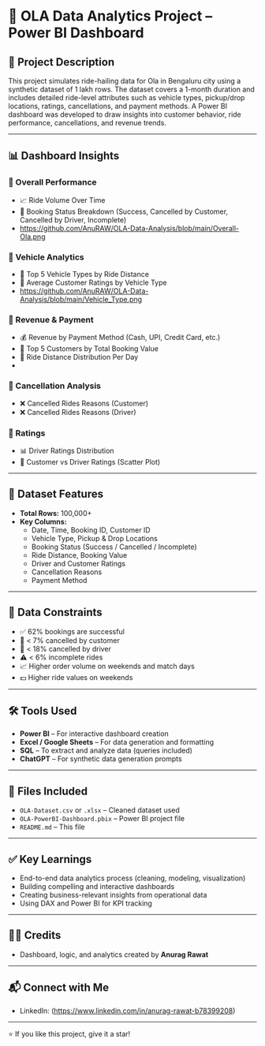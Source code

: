 # 🚖 OLA Data Analytics Project – Power BI Dashboard

## 📌 Project Description
This project simulates ride-hailing data for Ola in Bengaluru city using a synthetic dataset of 1 lakh rows. The dataset covers a 1-month duration and includes detailed ride-level attributes such as vehicle types, pickup/drop locations, ratings, cancellations, and payment methods. A Power BI dashboard was developed to draw insights into customer behavior, ride performance, cancellations, and revenue trends.

---

## 📊 Dashboard Insights

### 🔹 Overall Performance
- 📈 Ride Volume Over Time
- 🧾 Booking Status Breakdown (Success, Cancelled by Customer, Cancelled by Driver, Incomplete)
- https://github.com/AnuRAW/OLA-Data-Analysis/blob/main/Overall-Ola.png

### 🔹 Vehicle Analytics
- 🚗 Top 5 Vehicle Types by Ride Distance
- 🌟 Average Customer Ratings by Vehicle Type
- https://github.com/AnuRAW/OLA-Data-Analysis/blob/main/Vehicle_Type.png

### 🔹 Revenue & Payment
- 💰 Revenue by Payment Method (Cash, UPI, Credit Card, etc.)
- 🥇 Top 5 Customers by Total Booking Value
- 📅 Ride Distance Distribution Per Day
- 

### 🔹 Cancellation Analysis
- ❌ Cancelled Rides Reasons (Customer)
- ❌ Cancelled Rides Reasons (Driver)

### 🔹 Ratings
- 📊 Driver Ratings Distribution
- 🔁 Customer vs Driver Ratings (Scatter Plot)

---

## 📁 Dataset Features
- **Total Rows:** 100,000+
- **Key Columns:**
  - Date, Time, Booking ID, Customer ID
  - Vehicle Type, Pickup & Drop Locations
  - Booking Status (Success / Cancelled / Incomplete)
  - Ride Distance, Booking Value
  - Driver and Customer Ratings
  - Cancellation Reasons
  - Payment Method

---

## 📌 Data Constraints
- ✅ 62% bookings are successful
- 🚫 < 7% cancelled by customer
- 🚫 < 18% cancelled by driver
- ⚠️ < 6% incomplete rides
- 📈 Higher order volume on weekends and match days
- 💵 Higher ride values on weekends

---

## 🛠 Tools Used
- **Power BI** – For interactive dashboard creation
- **Excel / Google Sheets** – For data generation and formatting
- **SQL** – To extract and analyze data (queries included)
- **ChatGPT** – For synthetic data generation prompts

---

## 📂 Files Included
- `OLA-Dataset.csv` or `.xlsx` – Cleaned dataset used
- `OLA-PowerBI-Dashboard.pbix` – Power BI project file
- `README.md` – This file

---

## ✅ Key Learnings
- End-to-end data analytics process (cleaning, modeling, visualization)
- Building compelling and interactive dashboards
- Creating business-relevant insights from operational data
- Using DAX and Power BI for KPI tracking

---

## 🙋‍♂️ Credits
- Dashboard, logic, and analytics created by **Anurag Rawat**
---

## 📬 Connect with Me
- LinkedIn: (https://www.linkedin.com/in/anurag-rawat-b78399208)
---

⭐ If you like this project, give it a star!
